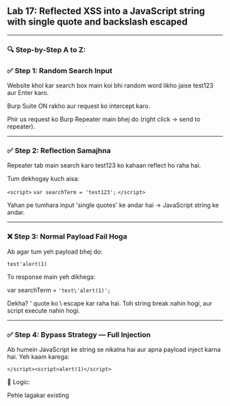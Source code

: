 ## Lab 17: Reflected XSS into a JavaScript string with single quote and backslash escaped

---

### 🔍 Step-by-Step A to Z:

### ✅ Step 1: Random Search Input

Website khol kar search box main koi bhi random word likho jaise test123 aur Enter karo.

Burp Suite ON rakho aur request ko intercept karo.

Phir us request ko Burp Repeater main bhej do (right click → send to repeater).

---

### ✅ Step 2: Reflection Samajhna

Repeater tab main search karo test123 ko kahaan reflect ho raha hai.

Tum dekhogay kuch aisa:

```<script>```
  ```var searchTerm = 'test123';```
```</script>```

Yahan pe tumhara input 'single quotes' ke andar hai → JavaScript string ke andar.

---

### ❌ Step 3: Normal Payload Fail Hoga

Ab agar tum yeh payload bhej do:

```test'alert(1)```

To response main yeh dikhega:

var searchTerm = ```'test\'alert(1)';```

Dekha? ' quote ko \ escape kar raha hai. Toh string break nahin hogi, aur script execute nahin hogi.

---

### ✅ Step 4: Bypass Strategy — Full Injection

Ab humein JavaScript ke string se nikalna hai aur apna payload inject karna hai. Yeh kaam karega:

```</script><script>alert(1)</script>```

🧠 Logic:

Pehle </script> lagakar existing <script> tag ko band kar do.

Phir apna ```<script>alert(1)</script>``` lagao — yeh naya script tag execute hoga.

Yeh reflected hoga kuch aise:

```<script>```
 ``` var searchTerm = '</script><script>alert(1)</script>';```
```</script>```

Browser isko parse karega aur alert(1) trigger karega.

---

### ✅ Step 5: Test Payload in Browser

Repeater se working payload request ko "Copy URL" karo.

Paste karo browser main aur load karo.

Agar alert box pop ho gaya → 🎉 Lab Solved!

---

### 🧪 Final Working Payload:

```</script><script>alert(1)</script>```

---

### 💡 PenTest Tip (Jaise tu chahta hai):

Yeh technique un websites pe kaam aati hai jo:

JavaScript ke andar user input rakh rahi hoti hain,

aur input ko ' aur \ se escape kar rahi hoti hain,

Lekin HTML escaping nahi kar rahi hoti.

---

### Tum isko penetration testing main test karne ke liye:

- View source ya response analyze karo,

- Check karo input kis context main reflect ho raha hai,

- Aur phir usi context ka XSS bypass use karo.